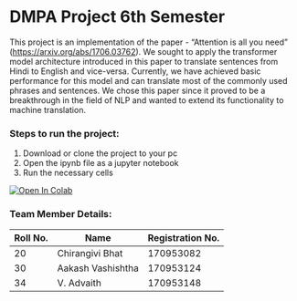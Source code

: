 # DMPA Project 6th Semester

This project is an implementation of the paper - “Attention is all you need” (https://arxiv.org/abs/1706.03762). We sought to apply the transformer model architecture introduced in this paper to translate sentences from Hindi to English and vice-versa. Currently, we have achieved basic performance for this model and can translate most of the commonly used phrases and sentences. We chose this paper since it proved to be a breakthrough in the field of NLP and wanted to extend its functionality to machine translation.

### Steps to run the project:
1. Download or clone the project to your pc
2. Open the ipynb file as a jupyter notebook
3. Run the necessary cells

[![Open In Colab](https://colab.research.google.com/assets/colab-badge.svg)](https://colab.research.google.com/github/googlecolab/colabtools/blob/master/notebooks/colab-github-demo.ipynb)

### Team Member Details:

| Roll No. | Name | Registration No. |
| --- | --- | --- |
| 20 | Chirangivi Bhat | 170953082 |
| 30 | Aakash Vashishtha | 170953124 |
| 34 | V. Advaith | 170953148 |
